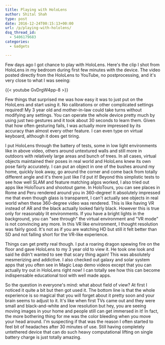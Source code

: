 ```yaml
---
title: Playing with HoloLens
author: Shital Shah
type: post
date: 2016-12-24T00:15:13+00:00
url: /p/playing-with-hololens/
dsq_thread_id:
  - 5406179683
categories:
  - Gadgets

---
```

Few days ago I got chance to play with HoloLens. Here's the clip I shot from HoloLens in my bedroom during first few minutes with the device. The video posted directly from the HoloLens to YouTube, no postprocessing, and it's very close to what I was seeing:

{{< youtube GvDrgW4pp-8 >}}

Few things that surprised me was how easy it was to just put on the HoloLens and start using it. No calibrations or other complicated settings required! My 3 year old and mother-in-law could take turns without modifying any settings. You can operate the whole device pretty much by using just two gestures and it took about 30 seconds to learn them. Given that how often gesturing fails, I was actually more impressed by its accuracy than almost every other feature. I can even type on virtual keyboard, although it does get tiring.

I put HoloLens through the battery of tests, some in low light environments like in above video, others around untextured walls and still more in outdoors with relatively large areas and bunch of trees. In all cases, virtual objects maintained their poses in real world and HoloLens knew its own pose fairly accurately. I can put an object in one of the bushes around my home, quickly look away, go around the corner and come back from totally different angle and it's there just like I'd put it! Beyond this simplistic tests to see how well SLAM and feature matching algos worked, I also tried out apps like HoloTours and shootout game. In HoloTours, you can see places in Rome and Peru rendered around you in 360-degree! It absolutely impressed me that even though glass is transparent, I can't actually see objects in real world when these 360-degree video was rendered. This is like having VR instead of AR and the black actually looked fairly black. However this is true only for reasonably lit environments. If you have a bright lights in the background, you can "see through" the virtual environment and "VR mode" is not convincing any more. In this VR like environment, I thought resolution was fairly good. It's not as if you are watching HD but still it felt better than SD and not falling short for the VR-like experience.

Things can get pretty real though. I put a roaring dragon spewing fire on the floor and gave HoloLens to my 3 year old to view it. He took one look and said he didn't wanted to see that scary thing again! This was absolutely mesmerizing and addictive. I also checked out galaxy and solar system apps that you often see in Magic Leap demo videos except that you can actually try out in HoloLens right now! I can totally see how this can become indispensable educational tool with well made apps.

So the question in everyone's mind: what about field of view? At first I noticed it quite a bit but then got used it. The bottom line is that the whole experience is so magical that you will forget about it pretty soon and your brain seems to adjust to it. It's like when first TVs came out and they were small and black-and-white and low resolution but hey, you are seeing moving images in your home and people still can get immersed in it! In fact, the more bothering thing for me was the color bleeding when you move your head around. I'm suspecting if that was the reason I often started to feel bit of headaches after 30 minutes of use. Still having completely untethered device that can do such heavy computational lifting on single battery charge is just totally amazing.